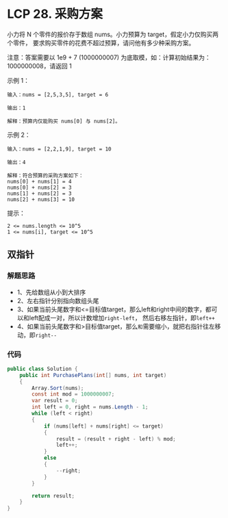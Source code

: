 # LCP 28. 采购方案
小力将 N 个零件的报价存于数组 nums。小力预算为 target，假定小力仅购买两个零件，
要求购买零件的花费不超过预算，请问他有多少种采购方案。

注意：答案需要以 1e9 + 7 (1000000007) 为底取模，如：计算初始结果为：1000000008，请返回 1

示例 1：
```
输入：nums = [2,5,3,5], target = 6

输出：1

解释：预算内仅能购买 nums[0] 与 nums[2]。
```
示例 2：
```
输入：nums = [2,2,1,9], target = 10

输出：4

解释：符合预算的采购方案如下：
nums[0] + nums[1] = 4
nums[0] + nums[2] = 3
nums[1] + nums[2] = 3
nums[2] + nums[3] = 10
```
提示：
```
2 <= nums.length <= 10^5
1 <= nums[i], target <= 10^5
```
## 双指针
### 解题思路
+ 1、先给数组从小到大排序
+ 2、左右指针分别指向数组头尾
+ 3、如果当前头尾数字和<=目标值target，那么left和right中间的数字，都可以和left配成一对，所以计数增加``right-left``，
然后右移左指针，即``left++``
+ 4、如果当前头尾数字和>目标值target，那么``和``需要缩小，就把右指针往左移动，即``right--``
### 代码

```csharp
public class Solution {
    public int PurchasePlans(int[] nums, int target)
    {
        Array.Sort(nums);
        const int mod = 1000000007;
        var result = 0;
        int left = 0, right = nums.Length - 1;
        while (left < right)
        {
            if (nums[left] + nums[right] <= target)
            {
                result = (result + right - left) % mod;
                left++;
            }
            else
            {
                --right;
            }
        }

        return result;
    }
}
```
